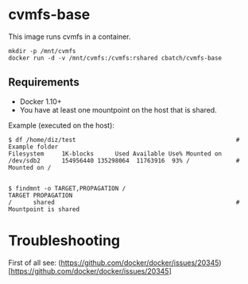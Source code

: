 # cvmfs-base

This image runs cvmfs in a container. 

```
mkdir -p /mnt/cvmfs
docker run -d -v /mnt/cvmfs:/cvmfs:rshared cbatch/cvmfs-base
```

## Requirements
* Docker 1.10+
* You have at least one mountpoint on the host that is shared.

Example (executed on the host):
```
$ df /home/diz/test                                             # Example folder
Filesystem     1K-blocks      Used Available Use% Mounted on
/dev/sdb2      154956440 135298064  11763916  93% /             # Mounted on /


$ findmnt -o TARGET,PROPAGATION /
TARGET PROPAGATION
/      shared                                                   # Mountpoint is shared
```

# Troubleshooting
First of all see: (https://github.com/docker/docker/issues/20345)[https://github.com/docker/docker/issues/20345]
